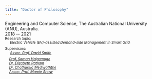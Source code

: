 ```yaml
---
title: "Doctor of Philosophy"
---
```

Engineering and Computer Science, The Australian National University (ANU), Australia.  
2018 -- 2021  
<sup> Research topic: </sup>  
<em>   &nbsp; &nbsp;     <sup>Electric Vehicle (EV)-assisted Demand-side Management in Smart Grid </em> </sup>  
<sup>Supervisors:   </sup>  
   &nbsp; &nbsp;        <em><sup> [Assoc. Prof. David Smith](https://research.csiro.au/isp/about-us/people/david-smith/)  
&nbsp; &nbsp;        [Prof. Saman Halgamuge](https://findanexpert.unimelb.edu.au/profile/2854-saman-halgamuge)  
 &nbsp; &nbsp;       [Dr. Elizabeth Ratnam](https://researchers.anu.edu.au/researchers/ratnam-e)  
  &nbsp; &nbsp;        [Dr. Chathurika Mediwaththe](https://cecc.anu.edu.au/people/chathurika-mediwaththe)  
&nbsp; &nbsp;        [Assoc. Prof. Marnie Shaw](https://iceds.anu.edu.au/people/academics/associate-professor-marnie-shaw) </em></sup>
